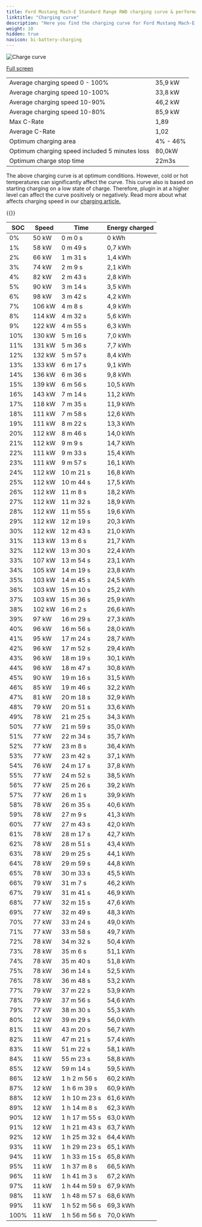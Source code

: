 ```yaml
---
title: Ford Mustang Mach-E Standard Range RWD charging curve & performance
linktitle: "Charging curve"
description: "Here you find the charging curve for Ford Mustang Mach-E Standard Range RWD. "
weight: 10
hidden: true
navicon: bi-battery-charging
---
```

<!-- markdownlint-disable MD033 -->
<img src="../chargingcurve.svg" alt="Charge curve" class="img-fluid">

[Full screen](../chargingcurve.svg)


<table class="table table-striped">
<tbody>
<tr>
<td>Average charging speed 0 - 100% </td><td>35,9 kW</td>
</tr>
<tr>
<td>Average charging speed 10-100%</td><td>33,8 kW</td>
</tr>
<tr>
<td>Average charging speed 10-90%</td><td>46,2 kW</td>
</tr>
<tr>
<td>Average charging speed 10-80%</td><td>85,9 kW</td>
</tr>
<tr>
<td>Max C-Rate</td><td>1,89</td>
</tr>
<tr>
<td>Average C-Rate</td><td>1,02</td>
</tr>
<tr>
<td>Optimum charging area</td><td>4% - 46%</td>
</tr>
<tr>
<td>Optimum charging speed included 5 minutes loss</td><td>80,0kW</td>
</tr>
<tr>
<td>Optimum charge stop time</td><td>22m3s</td>
</tr>
</tbody>
</table>


The above charging curve is at optimum conditions. However, cold or hot temperatures can significantly affect the curve. This curve also is based on starting charging on a low state of charge. Therefore, plugin in at a higher level can affect the curve positively or negatively. Read more about what affects charging speed in our [charging article.](../../../../../technology/battery/charging/) 


{{<evkxdisplayaddarticle />}}
<table class="table table-striped">
<thead>
<tr><th>SOC</th><th>Speed</th><th>Time</th><th>Energy charged</th></tr>
</thead>
<tbody>
<tr>
<td>0%</td><td>50 kW</td><td> 0 m 0 s </td><td>0 kWh </td>
</tr>
<tr>
<td>1%</td><td>58 kW</td><td> 0 m 49 s </td><td>0,7 kWh </td>
</tr>
<tr>
<td>2%</td><td>66 kW</td><td> 1 m 31 s </td><td>1,4 kWh </td>
</tr>
<tr>
<td>3%</td><td>74 kW</td><td> 2 m 9 s </td><td>2,1 kWh </td>
</tr>
<tr>
<td>4%</td><td>82 kW</td><td> 2 m 43 s </td><td>2,8 kWh </td>
</tr>
<tr>
<td>5%</td><td>90 kW</td><td> 3 m 14 s </td><td>3,5 kWh </td>
</tr>
<tr>
<td>6%</td><td>98 kW</td><td> 3 m 42 s </td><td>4,2 kWh </td>
</tr>
<tr>
<td>7%</td><td>106 kW</td><td> 4 m 8 s </td><td>4,9 kWh </td>
</tr>
<tr>
<td>8%</td><td>114 kW</td><td> 4 m 32 s </td><td>5,6 kWh </td>
</tr>
<tr>
<td>9%</td><td>122 kW</td><td> 4 m 55 s </td><td>6,3 kWh </td>
</tr>
<tr>
<td>10%</td><td>130 kW</td><td> 5 m 16 s </td><td>7,0 kWh </td>
</tr>
<tr>
<td>11%</td><td>131 kW</td><td> 5 m 36 s </td><td>7,7 kWh </td>
</tr>
<tr>
<td>12%</td><td>132 kW</td><td> 5 m 57 s </td><td>8,4 kWh </td>
</tr>
<tr>
<td>13%</td><td>133 kW</td><td> 6 m 17 s </td><td>9,1 kWh </td>
</tr>
<tr>
<td>14%</td><td>136 kW</td><td> 6 m 36 s </td><td>9,8 kWh </td>
</tr>
<tr>
<td>15%</td><td>139 kW</td><td> 6 m 56 s </td><td>10,5 kWh </td>
</tr>
<tr>
<td>16%</td><td>143 kW</td><td> 7 m 14 s </td><td>11,2 kWh </td>
</tr>
<tr>
<td>17%</td><td>118 kW</td><td> 7 m 35 s </td><td>11,9 kWh </td>
</tr>
<tr>
<td>18%</td><td>111 kW</td><td> 7 m 58 s </td><td>12,6 kWh </td>
</tr>
<tr>
<td>19%</td><td>111 kW</td><td> 8 m 22 s </td><td>13,3 kWh </td>
</tr>
<tr>
<td>20%</td><td>112 kW</td><td> 8 m 46 s </td><td>14,0 kWh </td>
</tr>
<tr>
<td>21%</td><td>112 kW</td><td> 9 m 9 s </td><td>14,7 kWh </td>
</tr>
<tr>
<td>22%</td><td>111 kW</td><td> 9 m 33 s </td><td>15,4 kWh </td>
</tr>
<tr>
<td>23%</td><td>111 kW</td><td> 9 m 57 s </td><td>16,1 kWh </td>
</tr>
<tr>
<td>24%</td><td>112 kW</td><td> 10 m 21 s </td><td>16,8 kWh </td>
</tr>
<tr>
<td>25%</td><td>112 kW</td><td> 10 m 44 s </td><td>17,5 kWh </td>
</tr>
<tr>
<td>26%</td><td>112 kW</td><td> 11 m 8 s </td><td>18,2 kWh </td>
</tr>
<tr>
<td>27%</td><td>112 kW</td><td> 11 m 32 s </td><td>18,9 kWh </td>
</tr>
<tr>
<td>28%</td><td>112 kW</td><td> 11 m 55 s </td><td>19,6 kWh </td>
</tr>
<tr>
<td>29%</td><td>112 kW</td><td> 12 m 19 s </td><td>20,3 kWh </td>
</tr>
<tr>
<td>30%</td><td>112 kW</td><td> 12 m 43 s </td><td>21,0 kWh </td>
</tr>
<tr>
<td>31%</td><td>113 kW</td><td> 13 m 6 s </td><td>21,7 kWh </td>
</tr>
<tr>
<td>32%</td><td>112 kW</td><td> 13 m 30 s </td><td>22,4 kWh </td>
</tr>
<tr>
<td>33%</td><td>107 kW</td><td> 13 m 54 s </td><td>23,1 kWh </td>
</tr>
<tr>
<td>34%</td><td>105 kW</td><td> 14 m 19 s </td><td>23,8 kWh </td>
</tr>
<tr>
<td>35%</td><td>103 kW</td><td> 14 m 45 s </td><td>24,5 kWh </td>
</tr>
<tr>
<td>36%</td><td>103 kW</td><td> 15 m 10 s </td><td>25,2 kWh </td>
</tr>
<tr>
<td>37%</td><td>103 kW</td><td> 15 m 36 s </td><td>25,9 kWh </td>
</tr>
<tr>
<td>38%</td><td>102 kW</td><td> 16 m 2 s </td><td>26,6 kWh </td>
</tr>
<tr>
<td>39%</td><td>97 kW</td><td> 16 m 29 s </td><td>27,3 kWh </td>
</tr>
<tr>
<td>40%</td><td>96 kW</td><td> 16 m 56 s </td><td>28,0 kWh </td>
</tr>
<tr>
<td>41%</td><td>95 kW</td><td> 17 m 24 s </td><td>28,7 kWh </td>
</tr>
<tr>
<td>42%</td><td>96 kW</td><td> 17 m 52 s </td><td>29,4 kWh </td>
</tr>
<tr>
<td>43%</td><td>96 kW</td><td> 18 m 19 s </td><td>30,1 kWh </td>
</tr>
<tr>
<td>44%</td><td>96 kW</td><td> 18 m 47 s </td><td>30,8 kWh </td>
</tr>
<tr>
<td>45%</td><td>90 kW</td><td> 19 m 16 s </td><td>31,5 kWh </td>
</tr>
<tr>
<td>46%</td><td>85 kW</td><td> 19 m 46 s </td><td>32,2 kWh </td>
</tr>
<tr>
<td>47%</td><td>81 kW</td><td> 20 m 18 s </td><td>32,9 kWh </td>
</tr>
<tr>
<td>48%</td><td>79 kW</td><td> 20 m 51 s </td><td>33,6 kWh </td>
</tr>
<tr>
<td>49%</td><td>78 kW</td><td> 21 m 25 s </td><td>34,3 kWh </td>
</tr>
<tr>
<td>50%</td><td>77 kW</td><td> 21 m 59 s </td><td>35,0 kWh </td>
</tr>
<tr>
<td>51%</td><td>77 kW</td><td> 22 m 34 s </td><td>35,7 kWh </td>
</tr>
<tr>
<td>52%</td><td>77 kW</td><td> 23 m 8 s </td><td>36,4 kWh </td>
</tr>
<tr>
<td>53%</td><td>77 kW</td><td> 23 m 42 s </td><td>37,1 kWh </td>
</tr>
<tr>
<td>54%</td><td>76 kW</td><td> 24 m 17 s </td><td>37,8 kWh </td>
</tr>
<tr>
<td>55%</td><td>77 kW</td><td> 24 m 52 s </td><td>38,5 kWh </td>
</tr>
<tr>
<td>56%</td><td>77 kW</td><td> 25 m 26 s </td><td>39,2 kWh </td>
</tr>
<tr>
<td>57%</td><td>77 kW</td><td> 26 m 1 s </td><td>39,9 kWh </td>
</tr>
<tr>
<td>58%</td><td>78 kW</td><td> 26 m 35 s </td><td>40,6 kWh </td>
</tr>
<tr>
<td>59%</td><td>78 kW</td><td> 27 m 9 s </td><td>41,3 kWh </td>
</tr>
<tr>
<td>60%</td><td>77 kW</td><td> 27 m 43 s </td><td>42,0 kWh </td>
</tr>
<tr>
<td>61%</td><td>78 kW</td><td> 28 m 17 s </td><td>42,7 kWh </td>
</tr>
<tr>
<td>62%</td><td>78 kW</td><td> 28 m 51 s </td><td>43,4 kWh </td>
</tr>
<tr>
<td>63%</td><td>78 kW</td><td> 29 m 25 s </td><td>44,1 kWh </td>
</tr>
<tr>
<td>64%</td><td>78 kW</td><td> 29 m 59 s </td><td>44,8 kWh </td>
</tr>
<tr>
<td>65%</td><td>78 kW</td><td> 30 m 33 s </td><td>45,5 kWh </td>
</tr>
<tr>
<td>66%</td><td>79 kW</td><td> 31 m 7 s </td><td>46,2 kWh </td>
</tr>
<tr>
<td>67%</td><td>79 kW</td><td> 31 m 41 s </td><td>46,9 kWh </td>
</tr>
<tr>
<td>68%</td><td>77 kW</td><td> 32 m 15 s </td><td>47,6 kWh </td>
</tr>
<tr>
<td>69%</td><td>77 kW</td><td> 32 m 49 s </td><td>48,3 kWh </td>
</tr>
<tr>
<td>70%</td><td>77 kW</td><td> 33 m 24 s </td><td>49,0 kWh </td>
</tr>
<tr>
<td>71%</td><td>77 kW</td><td> 33 m 58 s </td><td>49,7 kWh </td>
</tr>
<tr>
<td>72%</td><td>78 kW</td><td> 34 m 32 s </td><td>50,4 kWh </td>
</tr>
<tr>
<td>73%</td><td>78 kW</td><td> 35 m 6 s </td><td>51,1 kWh </td>
</tr>
<tr>
<td>74%</td><td>78 kW</td><td> 35 m 40 s </td><td>51,8 kWh </td>
</tr>
<tr>
<td>75%</td><td>78 kW</td><td> 36 m 14 s </td><td>52,5 kWh </td>
</tr>
<tr>
<td>76%</td><td>78 kW</td><td> 36 m 48 s </td><td>53,2 kWh </td>
</tr>
<tr>
<td>77%</td><td>79 kW</td><td> 37 m 22 s </td><td>53,9 kWh </td>
</tr>
<tr>
<td>78%</td><td>79 kW</td><td> 37 m 56 s </td><td>54,6 kWh </td>
</tr>
<tr>
<td>79%</td><td>77 kW</td><td> 38 m 30 s </td><td>55,3 kWh </td>
</tr>
<tr>
<td>80%</td><td>12 kW</td><td> 39 m 29 s </td><td>56,0 kWh </td>
</tr>
<tr>
<td>81%</td><td>11 kW</td><td> 43 m 20 s </td><td>56,7 kWh </td>
</tr>
<tr>
<td>82%</td><td>11 kW</td><td> 47 m 21 s </td><td>57,4 kWh </td>
</tr>
<tr>
<td>83%</td><td>11 kW</td><td> 51 m 22 s </td><td>58,1 kWh </td>
</tr>
<tr>
<td>84%</td><td>11 kW</td><td> 55 m 23 s </td><td>58,8 kWh </td>
</tr>
<tr>
<td>85%</td><td>12 kW</td><td> 59 m 14 s </td><td>59,5 kWh </td>
</tr>
<tr>
<td>86%</td><td>12 kW</td><td>1 h 2 m 56 s </td><td>60,2 kWh </td>
</tr>
<tr>
<td>87%</td><td>12 kW</td><td>1 h 6 m 39 s </td><td>60,9 kWh </td>
</tr>
<tr>
<td>88%</td><td>12 kW</td><td>1 h 10 m 23 s </td><td>61,6 kWh </td>
</tr>
<tr>
<td>89%</td><td>12 kW</td><td>1 h 14 m 8 s </td><td>62,3 kWh </td>
</tr>
<tr>
<td>90%</td><td>12 kW</td><td>1 h 17 m 55 s </td><td>63,0 kWh </td>
</tr>
<tr>
<td>91%</td><td>12 kW</td><td>1 h 21 m 43 s </td><td>63,7 kWh </td>
</tr>
<tr>
<td>92%</td><td>12 kW</td><td>1 h 25 m 32 s </td><td>64,4 kWh </td>
</tr>
<tr>
<td>93%</td><td>11 kW</td><td>1 h 29 m 23 s </td><td>65,1 kWh </td>
</tr>
<tr>
<td>94%</td><td>11 kW</td><td>1 h 33 m 15 s </td><td>65,8 kWh </td>
</tr>
<tr>
<td>95%</td><td>11 kW</td><td>1 h 37 m 8 s </td><td>66,5 kWh </td>
</tr>
<tr>
<td>96%</td><td>11 kW</td><td>1 h 41 m 3 s </td><td>67,2 kWh </td>
</tr>
<tr>
<td>97%</td><td>11 kW</td><td>1 h 44 m 59 s </td><td>67,9 kWh </td>
</tr>
<tr>
<td>98%</td><td>11 kW</td><td>1 h 48 m 57 s </td><td>68,6 kWh </td>
</tr>
<tr>
<td>99%</td><td>11 kW</td><td>1 h 52 m 56 s </td><td>69,3 kWh </td>
</tr>
<tr>
<td>100%</td><td>11 kW</td><td>1 h 56 m 56 s </td><td>70,0 kWh </td>
</tr>
</tbody>
</table>


